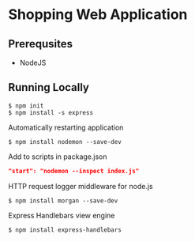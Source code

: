 # Shopping Web Application


## Prerequsites

- NodeJS

## Running Locally

```npm
$ npm init
$ npm install -s express
```

Automatically restarting application

```npm
$ npm install nodemon --save-dev
```
Add to scripts in package.json

```json
"start": "nodemon --inspect index.js"
```
HTTP request logger middleware for node.js

```npm
$ npm install morgan --save-dev
```

Express Handlebars view engine

```npm
$ npm install express-handlebars
```